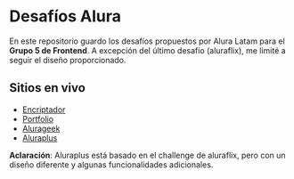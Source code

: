 # Desafíos Alura

En este repositorio guardo los desafíos propuestos por Alura Latam para el **Grupo 5 de Frontend**. A excepción del último desafío (aluraflix), me limité a seguir el diseño proporcionado.

## Sitios en vivo

- [Encriptador](https://blackpachamame.github.io/desafios-alura/encriptador/)
- [Portfolio](https://blackpachamame.github.io/desafios-alura/portfolio/)
- [Alurageek](https://alurageek-eight-sigma.vercel.app/pages/home.html)
- [Aluraplus](https://alurageek-eight-sigma.vercel.app/pages/home.html)

__Aclaración__: Aluraplus está basado en el challenge de aluraflix, pero con un diseño diferente y algunas funcionalidades adicionales.
